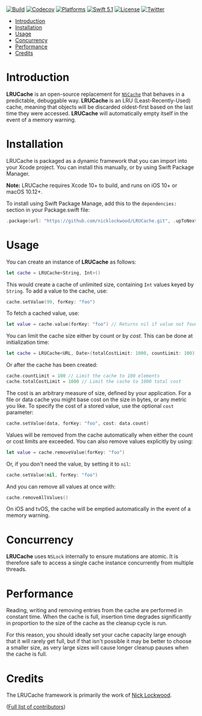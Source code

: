 [![Build](https://github.com/nicklockwood/LRUCache/actions/workflows/build.yml/badge.svg)](https://github.com/nicklockwood/LRUCache/actions/workflows/build.yml)
[![Codecov](https://codecov.io/gh/nicklockwood/LRUCache/graphs/badge.svg)](https://codecov.io/gh/nicklockwood/LRUCache)
[![Platforms](https://img.shields.io/badge/platforms-iOS%20|%20Mac%20|%20tvOS%20|%20Linux-lightgray.svg)]()
[![Swift 5.1](https://img.shields.io/badge/swift-5.1-red.svg?style=flat)](https://developer.apple.com/swift)
[![License](https://img.shields.io/badge/license-MIT-lightgrey.svg)](https://opensource.org/licenses/MIT)
[![Twitter](https://img.shields.io/badge/twitter-@nicklockwood-blue.svg)](http://twitter.com/nicklockwood)

- [Introduction](#introduction)
- [Installation](#installation)
- [Usage](#usage)
- [Concurrency](#concurrency)
- [Performance](#performance)
- [Credits](#credits)


# Introduction

**LRUCache** is an open-source replacement for [`NSCache`](https://developer.apple.com/library/mac/documentation/cocoa/reference/NSCache_Class/Reference/Reference.html) that behaves in a predictable, debuggable way. **LRUCache** is an LRU (Least-Recently-Used) cache, meaning that objects will be discarded oldest-first based on the last time they were accessed. **LRUCache** will automatically empty itself in the event of a memory warning.


# Installation

LRUCache is packaged as a dynamic framework that you can import into your Xcode project. You can install this manually, or by using Swift Package Manager.

**Note:** LRUCache requires Xcode 10+ to build, and runs on iOS 10+ or macOS 10.12+.

To install using Swift Package Manage, add this to the `dependencies:` section in your Package.swift file:

```swift
.package(url: "https://github.com/nicklockwood/LRUCache.git", .upToNextMinor(from: "1.0.0")),
```


# Usage

You can create an instance of **LRUCache** as follows:

```swift
let cache = LRUCache<String, Int>()
```

This would create a cache of unlimited size, containing `Int` values keyed by `String`. To add a value to the cache, use:

```swift
cache.setValue(99, forKey: "foo")
```

To fetch a cached value, use:

```swift
let value = cache.value(forKey: "foo") // Returns nil if value not found
```

You can limit the cache size either by count or by *cost*. This can be done at initialization time:

```swift
let cache = LRUCache<URL, Date>(totalCostLimit: 1000, countLimit: 100)
```

Or after the cache has been created:

```swift
cache.countLimit = 100 // Limit the cache to 100 elements
cache.totalCostLimit = 1000 // Limit the cache to 1000 total cost
```

The cost is an arbitrary measure of size, defined by your application. For a file or data cache you might base cost on the size in bytes, or any metric you like. To specify the cost of a stored value, use the optional `cost` parameter:

```swift
cache.setValue(data, forKey: "foo", cost: data.count)
```

Values will be removed from the cache automatically when either the count or cost limits are exceeded. You can also remove values explicitly by using:

```swift
let value = cache.removeValue(forKey: "foo")
```

Or, if you don't need the value, by setting it to `nil`:

```swift
cache.setValue(nil, forKey: "foo")
```

And you can remove all values at once with:

```swift
cache.removeAllValues()
```

On iOS and tvOS, the cache will be emptied automatically in the event of a memory warning.


# Concurrency

**LRUCache** uses `NSLock` internally to ensure mutations are atomic. It is therefore safe to access a single cache instance concurrently from multiple threads.


# Performance

Reading, writing and removing entries from the cache are performed in constant time. When the cache is full, insertion time degrades significantly in proportion to the size of the cache as the cleanup cycle is run.

For this reason, you should ideally set your cache capacity large enough that it will rarely get full, but if that isn't possible it may be better to choose a smaller size, as very large sizes will cause longer cleanup pauses when the cache is full.


# Credits

The LRUCache framework is primarily the work of [Nick Lockwood](https://github.com/nicklockwood).

([Full list of contributors](https://github.com/nicklockwood/LRUCache/graphs/contributors))

